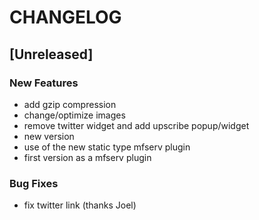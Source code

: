 # CHANGELOG


## [Unreleased]

### New Features
- add gzip compression
- change/optimize images
- remove twitter widget and add upscribe popup/widget
- new version
- use of the new static type mfserv plugin
- first version as a mfserv plugin


### Bug Fixes
- fix twitter link (thanks Joel)






